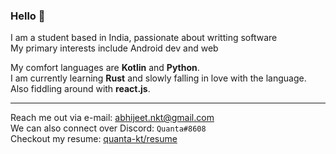### Hello 👋

I am a student based in India, passionate about writting software  
My primary interests include Android dev and web

My comfort languages are **Kotlin** and **Python**.  
I am currently learning **Rust** and slowly falling in love with the language.  
Also fiddling around with **react.js**.  

---

Reach me out via e-mail: [abhijeet.nkt@gmail.com](mailto:abhijeet.nkt@gmail.com)  
We can also connect over Discord: `Quanta#8608`  
Checkout my resume: [quanta-kt/resume](https://quanta-kt.github.io/resume/)
